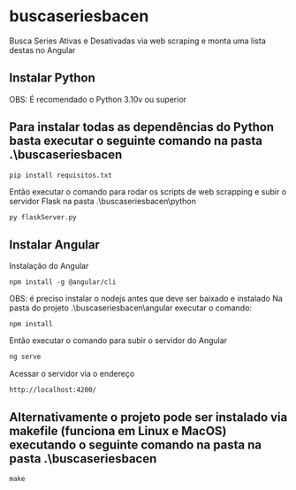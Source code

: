 # buscaseriesbacen
Busca Series Ativas e Desativadas via web scraping e monta uma lista destas no Angular




## Instalar Python
OBS: É recomendado o Python 3.10v ou superior

## Para instalar todas as dependências do Python basta executar o seguinte comando na pasta .\buscaseriesbacen
```python
pip install requisitos.txt
```
Então executar o comando para rodar os scripts de web scrapping e subir o servidor Flask na pasta .\buscaseriesbacen\python
```
py flaskServer.py
```


## Instalar Angular
Instalação do Angular
```angular
npm install -g @angular/cli
```
OBS: é preciso instalar o nodejs antes que deve ser baixado e instalado
Na pasta do projeto .\buscaseriesbacen\angular executar o comando:
```angular
npm install
```
Então executar o comando para subir o servidor do Angular
```python
ng serve
```
Acessar o servidor via o endereço
```
http://localhost:4200/
```

## Alternativamente o projeto pode ser instalado via makefile (funciona em Linux e MacOS) executando o seguinte comando na pasta na pasta .\buscaseriesbacen
```
make
```
